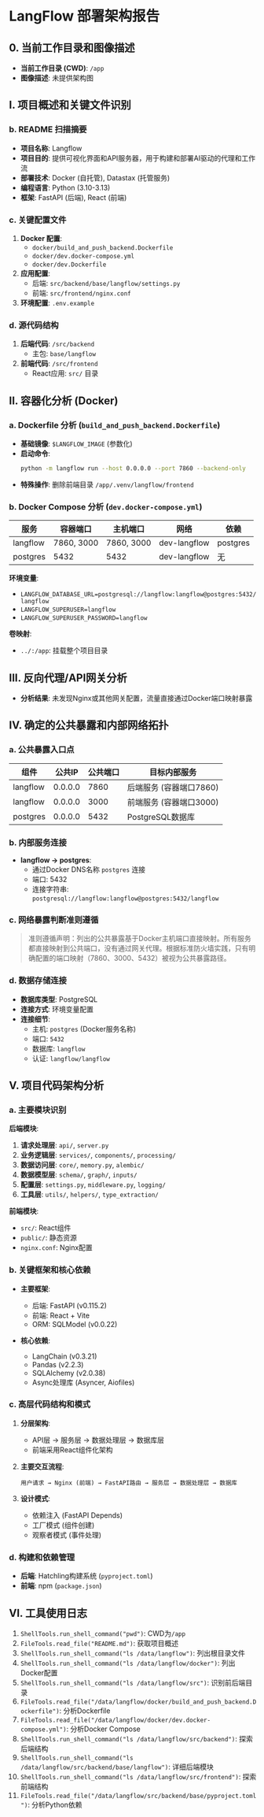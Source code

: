 # LangFlow 部署架构报告

## 0. 当前工作目录和图像描述
- **当前工作目录 (CWD)**: `/app`
- **图像描述**: 未提供架构图

## I. 项目概述和关键文件识别

### b. README 扫描摘要
- **项目名称**: Langflow
- **项目目的**: 提供可视化界面和API服务器，用于构建和部署AI驱动的代理和工作流
- **部署技术**: Docker (自托管), Datastax (托管服务)
- **编程语言**: Python (3.10-3.13)
- **框架**: FastAPI (后端), React (前端)

### c. 关键配置文件
1. **Docker 配置**:
   - `docker/build_and_push_backend.Dockerfile`
   - `docker/dev.docker-compose.yml`
   - `docker/dev.Dockerfile`
2. **应用配置**:
   - 后端: `src/backend/base/langflow/settings.py`
   - 前端: `src/frontend/nginx.conf`
3. **环境配置**: `.env.example`

### d. 源代码结构
1. **后端代码**: `/src/backend`
   - 主包: `base/langflow`
2. **前端代码**: `/src/frontend`
   - React应用: `src/` 目录

## II. 容器化分析 (Docker)

### a. Dockerfile 分析 (`build_and_push_backend.Dockerfile`)
- **基础镜像**: `$LANGFLOW_IMAGE` (参数化)
- **启动命令**: 
  ```bash
  python -m langflow run --host 0.0.0.0 --port 7860 --backend-only
  ```
- **特殊操作**: 删除前端目录 `/app/.venv/langflow/frontend`

### b. Docker Compose 分析 (`dev.docker-compose.yml`)
| **服务** | **容器端口** | **主机端口** | **网络** | **依赖** |
|----------|--------------|--------------|----------|----------|
| langflow | 7860, 3000 | 7860, 3000 | dev-langflow | postgres |
| postgres | 5432 | 5432 | dev-langflow | 无 |

**环境变量**:
- `LANGFLOW_DATABASE_URL=postgresql://langflow:langflow@postgres:5432/langflow`
- `LANGFLOW_SUPERUSER=langflow`
- `LANGFLOW_SUPERUSER_PASSWORD=langflow`

**卷映射**:
- `../:/app`: 挂载整个项目目录

## III. 反向代理/API网关分析
- **分析结果**: 未发现Nginx或其他网关配置，流量直接通过Docker端口映射暴露

## IV. 确定的公共暴露和内部网络拓扑

### a. 公共暴露入口点
| **组件** | **公共IP** | **公共端口** | **目标内部服务** |
|----------|------------|--------------|------------------|
| langflow | 0.0.0.0 | 7860 | 后端服务 (容器端口7860) |
| langflow | 0.0.0.0 | 3000 | 前端服务 (容器端口3000) |
| postgres | 0.0.0.0 | 5432 | PostgreSQL数据库 |

### b. 内部服务连接
- **langflow → postgres**:
  - 通过Docker DNS名称 `postgres` 连接
  - 端口: 5432
  - 连接字符串: `postgresql://langflow:langflow@postgres:5432/langflow`

### c. 网络暴露判断准则遵循
> 准则遵循声明：列出的公共暴露基于Docker主机端口直接映射。所有服务都直接映射到公共端口，没有通过网关代理。根据标准防火墙实践，只有明确配置的端口映射（7860、3000、5432）被视为公共暴露路径。

### d. 数据存储连接
- **数据库类型**: PostgreSQL
- **连接方式**: 环境变量配置
- **连接细节**:
  - 主机: `postgres` (Docker服务名称)
  - 端口: `5432`
  - 数据库: `langflow`
  - 认证: `langflow/langflow`

## V. 项目代码架构分析

### a. 主要模块识别
**后端模块**:
1. **请求处理层**: `api/`, `server.py`
2. **业务逻辑层**: `services/`, `components/`, `processing/`
3. **数据访问层**: `core/`, `memory.py`, `alembic/`
4. **数据模型层**: `schema/`, `graph/`, `inputs/`
5. **配置层**: `settings.py`, `middleware.py`, `logging/`
6. **工具层**: `utils/`, `helpers/`, `type_extraction/`

**前端模块**:
- `src/`: React组件
- `public/`: 静态资源
- `nginx.conf`: Nginx配置

### b. 关键框架和核心依赖
- **主要框架**:
  - 后端: FastAPI (v0.115.2)
  - 前端: React + Vite
  - ORM: SQLModel (v0.0.22)

- **核心依赖**:
  - LangChain (v0.3.21)
  - Pandas (v2.2.3)
  - SQLAlchemy (v2.0.38)
  - Async处理库 (Asyncer, Aiofiles)

### c. 高层代码结构和模式
1. **分层架构**:
   - API层 → 服务层 → 数据处理层 → 数据库层
   - 前端采用React组件化架构

2. **主要交互流程**:
   ```
   用户请求 → Nginx (前端) → FastAPI路由 → 服务层 → 数据处理层 → 数据库
   ```

3. **设计模式**:
   - 依赖注入 (FastAPI Depends)
   - 工厂模式 (组件创建)
   - 观察者模式 (事件处理)

### d. 构建和依赖管理
- **后端**: Hatchling构建系统 (`pyproject.toml`)
- **前端**: npm (`package.json`)

## VI. 工具使用日志
1. `ShellTools.run_shell_command("pwd")`: CWD为`/app`
2. `FileTools.read_file("README.md")`: 获取项目概述
3. `ShellTools.run_shell_command("ls /data/langflow")`: 列出根目录文件
4. `ShellTools.run_shell_command("ls /data/langflow/docker")`: 列出Docker配置
5. `ShellTools.run_shell_command("ls /data/langflow/src")`: 识别前后端目录
6. `FileTools.read_file("/data/langflow/docker/build_and_push_backend.Dockerfile")`: 分析Dockerfile
7. `FileTools.read_file("/data/langflow/docker/dev.docker-compose.yml")`: 分析Docker Compose
8. `ShellTools.run_shell_command("ls /data/langflow/src/backend")`: 探索后端结构
9. `ShellTools.run_shell_command("ls /data/langflow/src/backend/base/langflow")`: 详细后端模块
10. `ShellTools.run_shell_command("ls /data/langflow/src/frontend")`: 探索前端结构
11. `FileTools.read_file("/data/langflow/src/backend/base/pyproject.toml")`: 分析Python依赖